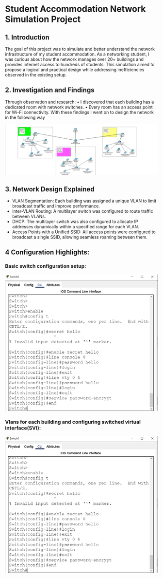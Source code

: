 # Student Accommodation Network Simulation Project
## 1. Introduction
The goal of this project was to simulate and better understand the network infrastructure of my student accommodation. As a networking student, I was curious about how the network manages over 20+ buildings and provides internet access to hundreds of students. This simulation aimed to propose a logical and practical design while addressing inefficiencies observed in the existing setup.


## 2. Investigation and Findings
Through observation and research:
•	I discovered that each building has a dedicated room with network switches.
•	Every room has an access point for Wi-Fi connectivity.
With these findings I went on to design the network in the following way

![alt text](https://github.com/Moeketsi-ThatITGuy/Network_Projects/blob/main/network.png)

                            

## 3. Network Design Explained

- 	VLAN Segmentation: Each building was assigned a unique VLAN to limit broadcast traffic and improve performance.
- 	Inter-VLAN Routing: A multilayer switch was configured to route traffic between VLANs.
- 	DHCP: The multilayer switch was also configured to allocate IP addresses dynamically within a specified range for each VLAN.
- 	Access Points with a Unified SSID: All access points were configured to broadcast a single SSID, allowing seamless roaming between them.

## 4 Configuration Highlights:
### Basic switch configuration setup:

![alt text](https://github.com/Moeketsi-ThatITGuy/Network_Projects/blob/main/basic%20config.png)

### Vlans for each building and configuring switched virtual interface(SVI):

![alt text](https://github.com/Moeketsi-ThatITGuy/Network_Projects/blob/main/basic%20config.png)


